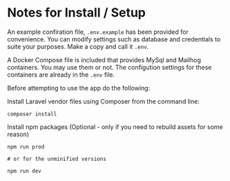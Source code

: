 # Notes for Install / Setup

An example confiration file, `.env.example` has been provided for convenience. You can modify
settings such as database and credentials to suite your purposes. Make a copy
and call it `.env`.

A Docker Compose file is included that provides MySql and Mailhog containers.
You may use them or not. The configution settings for these containers are
already in the `.env` file.

Before attempting to use the app do the following:

Install Laravel vendor files using Composer from the command line:

```
composer install
```

Install npm packages (Optional - only if you need to rebuild assets for some
reason)

```
npm run prod

# or for the unminified versions

npm run dev
```

